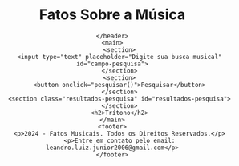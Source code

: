 <!DOCTYPE html>
<html lang="en">
<head>
    <meta charset="UTF-8">
    <meta name="viewport" content="width=device-width, initial-scale=1.0">
    <title>Eros Music - Fatos Musicais</title>
    <style>
        /* Importa a fonte Chakra Petch do Google Fonts */
@import url('https://fonts.googleapis.com/css2?family=Chakra+Petch:ital,wght@0,300;0,400;0,500;0,600;0,700;1,300;1,400;1,500;1,600;1,700&display=swap');

/* Estiliza o corpo da página */
body {
    font-family: "Chakra Petch", sans-serif; /* Define a fonte padrão */
    background-color: #020520; /* Cor de fundo da página */
    display: flex; /* Usa Flexbox para layout */
    flex-direction: column; /* Alinha os itens na vertical */
    align-items: center; /* Centraliza os itens horizontalmente */
    justify-content: center; /* Centraliza os itens verticalmente */
    height: 100vh; /* Preenche a altura total da viewport */
    margin: 0; /* Remove a margem padrão */
    padding: 0; /* Remove o padding padrão */
}

/* Estiliza os títulos h1 */
h1 {
    font-size: 50px; /* Tamanho da fonte */
    color: #033073; /* Cor do texto */
    text-align: center; /* Alinha o texto ao centro */
    letter-spacing: 3px; /* Espaçamento entre letras */
}

h2 {
    font-size: 20px; /* Tamanho da fonte */
    color: #0723a0; /* Cor do texto */
    text-align: center; /* Alinha o texto ao centro */
    letter-spacing: 3px; /* Espaçamento entre letras */
}

p {
    color: #FFFFFF;
}

/* Estiliza as seções da página */
section {
    display: flex; /* Usa Flexbox para layout */
    flex-direction: column; /* Alinha os itens na vertical */
    align-items: center; /* Centraliza os itens horizontalmente */
    margin-bottom: 3rem; /* Espaçamento abaixo de cada seção */
}

/* Estiliza os inputs dentro das seções */
section input {
    width: 30rem; /* Largura dos inputs */
    border: none; /* Remove a borda padrão */
    padding: 1rem; /* Espaçamento interno */
    border-radius: 1.5rem; /* Borda arredondada */
    margin-bottom: 1rem; /* Espaçamento abaixo dos inputs */
    color: #09368f; /* Cor do texto */
    font-size: 1rem; /* Tamanho da fonte */
    box-sizing: border-box; /* Inclui padding e border na largura total */
}

/* Estiliza os botões dentro das seções */
button {
    padding: 0.8rem 1.2rem; /* Espaçamento interno do botão */
    border: none; /* Remove a borda padrão */
    border-radius: 1.5rem; /* Borda arredondada */
    background-color: #033073; /* Cor de fundo do botão */
    color: #ffffff; /* Cor do texto do botão */
    font-size: 1rem; /* Tamanho da fonte */
    cursor: pointer; /* Muda o cursor para indicar que é clicável */
}

/* Adiciona efeito hover ao botão de pesquisa */
button:hover {
    background-color: #30475E; /* Muda a cor de fundo ao passar o mouse */
    box-shadow: 0 4px 8px rgba(0, 0, 0, 0.2); /* Adiciona uma sombra mais intensa */
}

/* Estiliza a caixa de resultados da pesquisa */
.resultados-pesquisa {
    width: 60rem; /* Largura máxima da caixa de resultados */
    height: 46vh; /* Altura máxima da caixa de resultados */
    overflow-y: auto; /* Adiciona rolagem vertical se necessário */
    margin-top: 1rem; /* Espaçamento acima da caixa de resultados */
    padding: 1rem; /* Espaçamento interno */
    border-radius: 0.6rem; /* Borda arredondada */
}

/* Estiliza cada item de resultado */
.item-resultado {
    background: #020520; /* Cor de fundo dos itens */
    border-radius: 0.6rem; /* Borda arredondada */
    padding: 1rem; /* Espaçamento interno */
    margin-bottom: 1rem; /* Espaçamento abaixo dos itens */
    box-shadow: 0 2px 4px rgba(0, 0, 0, 0.1); /* Sombra leve */
}

/* Estiliza os títulos dentro dos itens de resultado */
.item-resultado h2 {
    font-size: 1.5rem; /* Tamanho da fonte */
    color: #ffffff; /* Cor do texto */
}

/* Estiliza os links dentro dos itens de resultado */
.item-resultado a {
    text-decoration: none; /* Remove o sublinhado padrão dos links */
    color: #033073; /* Cor do texto dos links */
}

/* Estiliza os links quando são passados o mouse sobre */
.item-resultado a:hover {
    text-decoration: underline; /* Adiciona sublinhado ao passar o mouse */
}

/* Estiliza a descrição meta dentro dos itens de resultado */
.descricao-meta {
    color: #45474B; /* Cor do texto */
    margin: 0.5rem 0; /* Margem acima e abaixo */
}

/* Estiliza o rodapé da página */
footer {
    background-color: #030c35; /* Cor de fundo do rodapé */
    color: #45474B; /* Cor do texto */
    text-align: center; /* Alinha o texto ao centro */
    padding: 0; /* Espaçamento interno */
    width: 100%; /* Largura total da página */
    position: absolute; /* Posiciona o rodapé */
    bottom: 0; /* Alinha ao fundo da página */
    font-size: 1rem; /* Tamanho da fonte */
}

@media (max-width: 768px) {
    h1 {
        font-size: 2rem; /* Tamanho da fonte em telas menores */
        letter-spacing: 0.2rem; /* Espaçamento entre letras em telas menores */
    }

    section input {
        width: 25rem; /* Largura dos inputs em telas menores */
        padding: 0.8rem; /* Espaçamento interno em telas menores */
    }

    .resultados-pesquisa {
        width: 40rem; /* Largura da caixa de resultados em telas menores */
        height: 40vh; /* Altura da caixa de resultados em telas menores */
    }

    .item-resultado h2 {
        font-size: 1.3rem; /* Tamanho da fonte dos títulos em telas menores */
    }
}

/* Responsividade para celulares */
@media (max-width: 480px) {

    h1 {
        font-size: 1.8rem; /* Tamanho da fonte em telas pequenas */
        letter-spacing: 0.1rem; /* Espaçamento entre letras em telas pequenas */
    }

    section input {
        width: 17rem; /* Largura total dos inputs em telas pequenas */
        color: #033073;
    }

    button {
        padding: 0.6rem 1rem; /* Espaçamento interno do botão em telas pequenas */
        font-size: 0.9rem; /* Tamanho da fonte do botão em telas pequenas */
    }

    .resultados-pesquisa {
        width: 90%; /* Largura da caixa de resultados em telas pequenas */
        height: 50vh; /* Altura da caixa de resultados em telas pequenas */
    }

    .item-resultado h2 {
        font-size: 1.1rem; /* Tamanho da fonte dos títulos em telas pequenas */
    }

    footer {
        font-size: 1px; /* Tamanho da fonte do rodapé em telas pequenas */
    }
}
    </style>
</head>
<body>
    <header>
        <h1>Fatos Sobre a Música</h1>
        
    </header>
    <main>
        <section>
        <input type="text" placeholder="Digite sua busca musical" id="campo-pesquisa">
        </section>
        <section>
        <button onclick="pesquisar()">Pesquisar</button>
        </section>
        <section class="resultados-pesquisa" id="resultados-pesquisa">
        </section>
        <h2>Trítono</h2>
    </main>
    <footer>
        <p>2024 - Fatos Musicais. Todos os Direitos Reservados.</p>
        <p>Entre em contato pelo email: leandro.luiz.junior2006@gmail.com</p>
    </footer>
</body>
<script>
    let dados = [
        {
        titulo : "Trítono",
        descricao : "É um intervalo de 3 tons, entre duas notas musicais. Houve crenças de que o Trítono tinha alguma relação com o diabo.",
        link : "https://pt.wikipedia.org/wiki/Tr%C3%ADtono#:~:text=Chamamos%20de%20Tr%C3%ADtono",
        tags : "diabo diabolos"
        },
        {
            titulo : "Círculo das Quintas",
            descricao : "É um mapa circular que explica as relações das 12 notas da escala cromática. A distância de cada uma das notas, tanto no sentido horário, quanto no anti-horário, é distanciada de quintas.",
            link : "https://pt.wikipedia.org/wiki/C%C3%ADrculo_de_quintas",
            tags: "círculo quinta quintas"
        },
        {    
            titulo : "Inversão de Intervalos",
            descricao : "É um evento musical, pela qual o leitor inverte a posição de uma das duas notas, colocando uma delas uma oitava acima ou abaixo.",
            link: "https://pt.wikipedia.org/wiki/Invers%C3%A3o_(m%C3%BAsica)#:~:text=Em%20harmonia%2C%20o%20termo%20indica,%C3%A9%20a%20s%C3%A9tima%2C%20terceira%20invers%C3%A3o.",
            tags: "inversão intervalos"
        }
    ]

    function pesquisar() {
  const section = document.getElementById("resultados-pesquisa");
  const campoPesquisa = document.getElementById("campo-pesquisa").value.toLowerCase();

  if (!campoPesquisa) {
    section.innerHTML = "<p>Não há resultados</p>";
    return;
  }

  let resultados = "";

  for (let dado of dados) {
    const titulo = dado.titulo.toLowerCase();
    const descricao = dado.descricao.toLowerCase();
    const tags = dado.tags.toLowerCase();

    if (titulo.includes(campoPesquisa) || descricao.includes(campoPesquisa) || tags.includes(campoPesquisa)) {
      resultados += `
        <div class="item-resultado">
          <h2>
            <a href="${dado.link}">${dado.titulo}</a>
          </h2>
          <p class="descricao-meta">${dado.descricao}</p>
        </div>
      `;
    }
  }

  section.innerHTML = resultados || "<p>Não temos este resultado de pesquisa</p>";
}
</script>
</html>
